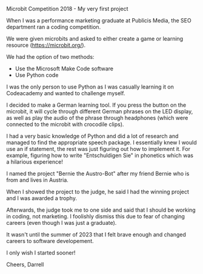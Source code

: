Microbit Competition 2018 - My very first project

When I was a performance marketing graduate at Publicis Media, the SEO department ran a coding competition. 

We were given microbits and asked to either create a game or learning resource (https://microbit.org/).

We had the option of two methods:
- Use the Microsoft Make Code software
- Use Python code

I was the only person to use Python as I was casually learning it on Codeacademy and wanted to challenge myself. 

I decided to make a German learning tool. If you press the button on the microbit, it will cycle through different German phrases on the LED display, as well as play the audio of the phrase through headphones (which were connected to the microbit with crocodile clips).

I had a very basic knowledge of Python and did a lot of research and managed to find the appropriate speech package. I essentially knew I would use an if statement, the rest was just figuring out how to implement it. 
For example, figuring how to write "Entschuldigen Sie" in phonetics which was a hilarious experience!

I named the project "Bernie the Austro-Bot" after my friend Bernie who is from and lives in Austria.

When I showed the project to the judge, he said I had the winning project and I was awarded a trophy.

Afterwards, the judge took me to one side and said that I should be working in coding, not marketing. I foolishly dismiss this due to fear of changing careers (even though I was just a graduate).

It wasn't until the summer of 2023 that I felt brave enough and changed careers to software developement. 

I only wish I started sooner!

Cheers,
Darrell
